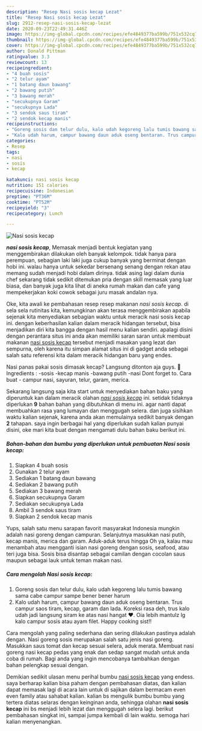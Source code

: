 ```yaml
---
description: "Resep Nasi sosis kecap Lezat"
title: "Resep Nasi sosis kecap Lezat"
slug: 2912-resep-nasi-sosis-kecap-lezat
date: 2020-09-23T22:49:31.446Z
image: https://img-global.cpcdn.com/recipes/efe4849377ba599b/751x532cq70/nasi-sosis-kecap-foto-resep-utama.jpg
thumbnail: https://img-global.cpcdn.com/recipes/efe4849377ba599b/751x532cq70/nasi-sosis-kecap-foto-resep-utama.jpg
cover: https://img-global.cpcdn.com/recipes/efe4849377ba599b/751x532cq70/nasi-sosis-kecap-foto-resep-utama.jpg
author: Donald Pittman
ratingvalue: 3.3
reviewcount: 13
recipeingredient:
- "4 buah sosis"
- "2 telur ayam"
- "1 batang daun bawang"
- "2 bawang putih"
- "3 bawang merah"
- "secukupnya Garam"
- "secukupnya Lada"
- "3 sendok saus tiram"
- "2 sendok kecap manis"
recipeinstructions:
- "Goreng sosis dan telur dulu, kalo udah kegoreng lalu tumis bawang sama cabe campur sampe bener bener harum"
- "Kalo udah harum, campur bawang daun aduk oseng bentaran. Trus campur saos tiram, kecap, garam dan lada. Koreksi rasa deh, trus kalo udah jadi langsung siram ke atas nasi hangat ❤️. Oia lebih mantulz lg kalo campur sosis atau ayam filet. Happy cooking sist!!"
categories:
- Resep
tags:
- nasi
- sosis
- kecap

katakunci: nasi sosis kecap 
nutrition: 151 calories
recipecuisine: Indonesian
preptime: "PT36M"
cooktime: "PT52M"
recipeyield: "3"
recipecategory: Lunch

---
```



![Nasi sosis kecap](https://img-global.cpcdn.com/recipes/efe4849377ba599b/751x532cq70/nasi-sosis-kecap-foto-resep-utama.jpg)

<b><i>nasi sosis kecap</i></b>, Memasak menjadi bentuk kegiatan yang menggembirakan dilakukan oleh banyak kelompok. tidak hanya para perempuan, sebagian laki laki juga cukup banyak yang berminat dengan hobi ini. walau hanya untuk sekedar bersenang senang dengan rekan atau memang sudah menjadi hobi dalam dirinya. tidak asing lagi dalam dunia chef sekarang tidak sedikit ditemukan pria dengan skill memasak yang luar biasa, dan banyak juga kita lihat di aneka rumah makan dan cafe yang mempekerjakan koki cowok sebagai juru masak andalan nya.

Oke, kita awali ke pembahasan resep resep makanan <i>nasi sosis kecap</i>. di sela sela rutinitas kita, kemungkinan akan terasa menggembirakan apabila sejenak kita menyediakan sebagian waktu untuk meracik nasi sosis kecap ini. dengan keberhasilan kalian dalam meracik hidangan tersebut, bisa menjadikan diri kita bangga dengan hasil menu kalian sendiri. apalagi disini dengan perantara situs ini anda akan memiliki saran saran untuk membuat makanan <u>nasi sosis kecap</u> tersebut menjadi masakan yang lezat dan sempurna, oleh karena itu simpan alamat situs ini di gadget anda sebagai salah satu referensi kita dalam meracik hidangan baru yang endes.

Nasi panas pakai sosis dimasak kecap? Langsung ditonton aja guys. 🤑 Ingredients : -sosis -kecap manis -bawang putih -nasi Dont forget to. Cara buat - campur nasi, sayuran, telur, garam, merica.


Sekarang langsung saja kita start untuk menyediakan bahan baku yang diperuntuk kan dalam meracik olahan <u><i>nasi sosis kecap</i></u> ini. setidak tidaknya diperlukan <b>9</b> bahan bahan yang dibutuhkan di menu ini. agar nanti dapat membuahkan rasa yang lumayan dan menggugah selera. dan juga sisihkan waktu kalian sejenak, karena anda akan memulainya sedikit banyak dengan <b>2</b> tahapan. saya ingin berbagai hal yang diperlukan sudah kalian punyai disini, oke mari kita buat dengan mengamati dulu bahan baku berikut ini.

<!--inarticleads1-->

##### Bahan-bahan dan bumbu yang diperlukan untuk pembuatan Nasi sosis kecap:

1. Siapkan 4 buah sosis
1. Gunakan 2 telur ayam
1. Sediakan 1 batang daun bawang
1. Sediakan 2 bawang putih
1. Sediakan 3 bawang merah
1. Siapkan secukupnya Garam
1. Sediakan secukupnya Lada
1. Ambil 3 sendok saus tiram
1. Siapkan 2 sendok kecap manis


Yups, salah satu menu sarapan favorit masyarakat Indonesia mungkin adalah nasi goreng dengan campuran. Selanjutnya masukkan nasi putih, kecap manis, merica dan garam. Aduk-aduk terus hingga Oh ya, kalau mau menambah atau mengganti isian nasi goreng dengan sosis, seafood, atau teri juga bisa. Sosis bisa disantap sebagai camilan dengan cocolan saus maupun sebagai lauk untuk teman makan nasi. 

<!--inarticleads2-->

##### Cara mengolah Nasi sosis kecap:

1. Goreng sosis dan telur dulu, kalo udah kegoreng lalu tumis bawang sama cabe campur sampe bener bener harum
1. Kalo udah harum, campur bawang daun aduk oseng bentaran. Trus campur saos tiram, kecap, garam dan lada. Koreksi rasa deh, trus kalo udah jadi langsung siram ke atas nasi hangat ❤️. Oia lebih mantulz lg kalo campur sosis atau ayam filet. Happy cooking sist!!


Cara mengolah yang paling sederhana dan sering dilakukan pastinya adalah dengan. Nasi goreng sosis merupakan salah satu jenis nasi goreng. Masukkan saus tomat dan kecap sesuai selera, aduk merata. Membuat nasi goreng nasi kecap pedas yang enak dan sedap sangat mudah untuk anda coba di rumah. Bagi anda yang ingin mencobanya tambahkan dengan bahan pelengkap sesuai dengan. 

Demikian sedikit ulasan menu perihal bumbu <u>nasi sosis kecap</u> yang endess. saya berharap kalian bisa paham dengan pembahasan diatas, dan kalian dapat memasak lagi di acara lain untuk di sajikan dalam bermacam even even family atau sahabat kalian. kalian bs mengulik bumbu bumbu yang tertera diatas selaras dengan keinginan anda, sehingga olahan <b>nasi sosis kecap</b> ini bs menjadi lebih lezat dan menggugah selera lagi. berikut pembahasan singkat ini, sampai jumpa kembali di lain waktu. semoga hari kalian menyenangkan.
